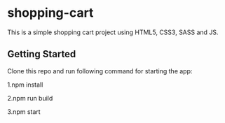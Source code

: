 # shopping-cart
This is a simple shopping cart project using HTML5, CSS3, SASS and JS.

## Getting Started

Clone this repo and run following command for starting the app:

1.npm install

2.npm run build

3.npm start

